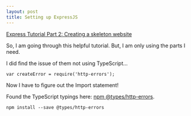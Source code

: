 ```yaml
---
layout: post
title: Setting up ExpressJS
---
```


[Express Tutorial Part 2: Creating a skeleton website](https://developer.mozilla.org/en-US/docs/Learn/Server-side/Express_Nodejs/skeleton_website)

So, I am going through this helpful tutorial.  But, I am only using the parts I need.

I did find the issue of them not using TypeScript...

`var createError = require('http-errors');`

Now I have to figure out the Import statement!

Found the TypeScript typings here: [npm @types/http-errors](https://www.npmjs.com/package/@types/http-errors).

`npm install --save @types/http-errors`


